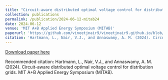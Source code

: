 ```yaml
---
title: "Circuit-aware distributed optimal voltage control for distribution grids"
collection: publications
permalink: /publication/2024-06-12-mitab24
date: 2024-06-12
venue: 'MIT A+B Applied Energy Symposium (MITAB)'
paperurl: 'https://github.com/vineetjnair9/vineetjnair9.github.io/blob/master/files/MITAB%202024_Abstract_V3.pdf'
citation: 'Hartmann, L., Nair, V.J., and Annaswamy, A. M. (2024). Circuit-aware distributed optimal voltage control for distribution grids. MIT A+B Applied Energy Symposium (MITAB).'
---
```


<a href='https://github.com/vineetjnair9/vineetjnair9.github.io/blob/master/files/MITAB%202024_Abstract_V3.pdf'>Download paper here</a>

Recommended citation: Hartmann, L., Nair, V.J., and Annaswamy, A. M. (2024). Circuit-aware distributed optimal voltage control for distribution grids. MIT A+B Applied Energy Symposium (MITAB).
